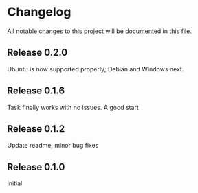 # Changelog

All notable changes to this project will be documented in this file.

## Release 0.2.0

Ubuntu is now supported properly; Debian and Windows next. 

## Release 0.1.6

Task finally works with no issues. A good start

## Release 0.1.2

Update readme, minor bug fixes

## Release 0.1.0

Initial

